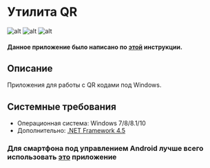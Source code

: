 # Утилита QR
![alt](https://i.imgur.com/j62flvY.png) ![alt](https://i.imgur.com/KzeLQAk.png) ![alt](https://i.imgur.com/4vt0pPn.png)
#### Данное приложение было написано по [этой](https://vscode.ru/prog-lessons/qr-kod-na-c-sharp.html) инструкции.
## Описание
Приложения для работы с QR кодами под Windows.
## Системные требования
* Операционная система: Windows 7/8/8.1/10
* Дополнительно: [.NET Framework 4.5](https://www.microsoft.com/ru-ru/download/details.aspx?id=30653)
### Для смартфона под управлением Android лучше всего использовать [это](https://yadi.sk/d/nlMXO_fZT4-UTA) приложение
